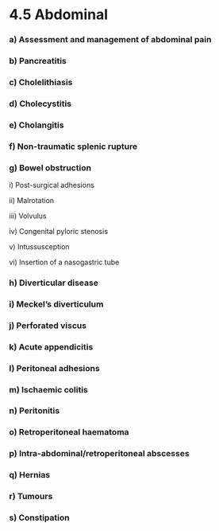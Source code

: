 # 4.5 Abdominal

### a\)  Assessment and management of abdominal pain

### b\)  Pancreatitis

### c\)  Cholelithiasis

### d\)  Cholecystitis

### e\)  Cholangitis

### f\)  Non-traumatic splenic rupture

### g\)  Bowel obstruction

i\)  Post-surgical adhesions

ii\)  Malrotation

iii\)  Volvulus

iv\)  Congenital pyloric stenosis

v\)  Intussusception

vi\)  Insertion of a nasogastric tube

### h\)  Diverticular disease

### i\)  Meckel’s diverticulum

### j\)  Perforated viscus

### k\)  Acute appendicitis

### l\)  Peritoneal adhesions

### m\)  Ischaemic colitis

### n\)  Peritonitis

### o\)  Retroperitoneal haematoma

### p\)  Intra-abdominal/retroperitoneal abscesses

### q\)  Hernias

### r\)  Tumours

### s\)  Constipation

